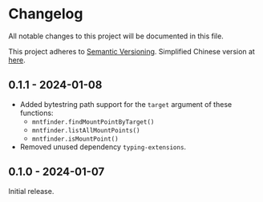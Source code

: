 # Changelog

All notable changes to this project will be documented in this file.

This project adheres to [Semantic Versioning](https://semver.org/spec/v2.0.0.html). Simplified Chinese version at [here](https://semver.org/lang/zh-CN/spec/v2.0.0.html).

## 0.1.1 - 2024-01-08

- Added bytestring path support for the `target` argument of these functions:
    - `mntfinder.findMountPointByTarget()`
    - `mntfinder.listAllMountPoints()`
    - `mntfinder.isMountPoint()`
- Removed unused dependency `typing-extensions`.

## 0.1.0 - 2024-01-07

Initial release.
